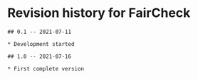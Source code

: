 # Revision history for FairCheck

	## 0.1 -- 2021-07-11

	* Development started

	## 1.0 -- 2021-07-16

	* First complete version
